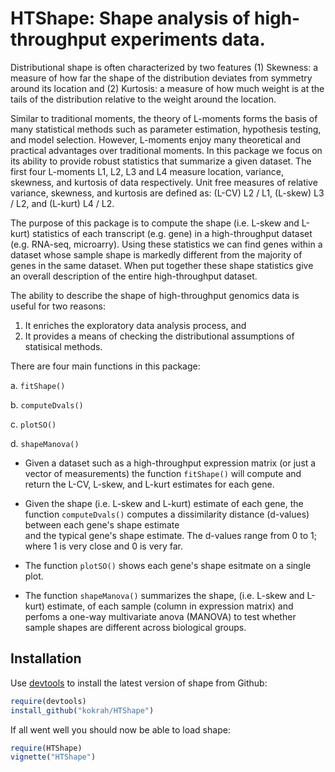 HTShape: Shape analysis of high-throughput experiments data.
==========================================================

Distributional shape is often characterized by 
two features 
(1) Skewness: a measure of how far the
shape of the distribution deviates from symmetry
around its location and 
(2) Kurtosis: a measure of how much
weight is at the tails of the distribution relative 
to the weight around the location.

Similar to traditional moments,
the theory of L-moments
forms the basis of many statistical methods 
such as parameter estimation, hypothesis testing, 
and model selection. However, L-moments enjoy 
many theoretical and practical advantages over
traditional moments.
In this package we focus on its ability to
provide robust statistics that summarize a given 
dataset.
The first four L-moments L1, L2, L3 
and L4 measure location, variance,
skewness, and kurtosis of data respectively. 
Unit free measures of relative variance, skewness,
and kurtosis are defined as: 
(L-CV) L2 / L1, 
(L-skew) L3 / L2,
and 
(L-kurt) L4 / L2.

The purpose of this package is to compute
the shape (i.e. L-skew and L-kurt) statistics of each 
transcript (e.g. gene) 
in a high-throughput dataset (e.g. RNA-seq, microarry).
Using these statistics we can find
genes within a dataset
whose sample shape is markedly different from 
the majority of genes in the same dataset. 
When put together these shape statistics give an overall
description of the entire high-throughput dataset.

The ability to describe the shape of high-throughput
genomics data is useful for two reasons: 
1. It enriches the exploratory data analysis process, and
2. It provides a means of checking the distributional 
assumptions of statisical methods.

There are four main functions in this package:

a. `fitShape()`

b. `computeDvals()`

c. `plotSO()`

d. `shapeManova()`

* Given a dataset such as a high-throughput expression matrix 
  (or just a vector of measurements) the function `fitShape()`
  will compute and return the L-CV, L-skew, and L-kurt estimates
  for each gene.

* Given the shape (i.e. L-skew and L-kurt) estimate of each gene, 
  the function `computeDvals()` computes a dissimilarity 
  distance (d-values) between each gene's shape estimate  
  and the typical gene's shape estimate.
  The d-values range from 0 to 1; where 1 is very close and 
  0 is very far.

* The function `plotSO()` shows 
  each gene's shape esitmate on a single plot. 

* The function `shapeManova()` summarizes the shape,
  (i.e. L-skew and L-kurt) estimate, of each sample 
  (column in expression matrix) and perfoms a one-way
  multivariate anova (MANOVA) to test whether sample shapes 
  are different across biological groups.

## Installation

Use [devtools](https://github.com/hadley/devtools) to install the latest
version of shape from Github:

```r
require(devtools)
install_github("kokrah/HTShape")
```

If all went well you should now be able to load shape:
```r
require(HTShape)
vignette("HTShape")
```